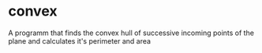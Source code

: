 # convex
A programm that finds the convex hull of successive incoming points of the plane and calculates it's perimeter and area

